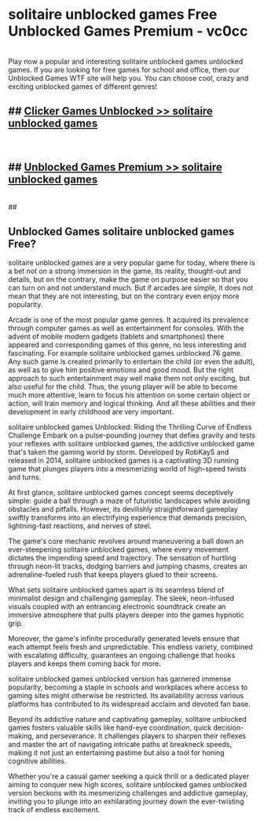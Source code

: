# solitaire unblocked games  Free Unblocked Games Premium - vc0cc <br>
<br>
Play now a popular and interesting solitaire unblocked games unblocked games. If you are looking for free games for school and office, then our Unblocked Games WTF site will help you. You can choose cool, crazy and exciting unblocked games of different genres!


## ##  [Clicker Games Unblocked >> solitaire unblocked games](http://freeplayer.one?title=solitaire_unblocked_games&ref=UGames)
  <br>

##  ## [Unblocked Games Premium >> solitaire unblocked games](http://freeplayer.one?title=solitaire_unblocked_games&ref=UGames)
  <br>
  ##



## Unblocked Games solitaire unblocked games Free?

solitaire unblocked games are a very popular game for today, where there is a bet not on a strong immersion in the game, its reality, thought-out and details, but on the contrary, make the game on purpose easier so that you can turn on and not understand much. But if arcades are simple, it does not mean that they are not interesting, but on the contrary even enjoy more popularity.

Arcade is one of the most popular game genres. It acquired its prevalence through computer games as well as entertainment for consoles. With the advent of mobile modern gadgets (tablets and smartphones) there appeared and corresponding games of this genre, no less interesting and fascinating. For example solitaire unblocked games unblocked 76 game. Any such game is created primarily to entertain the child (or even the adult), as well as to give him positive emotions and good mood. But the right approach to such entertainment may well make them not only exciting, but also useful for the child. Thus, the young player will be able to become much more attentive, learn to focus his attention on some certain object or action, will train memory and logical thinking. And all these abilities and their development in early childhood are very important.

solitaire unblocked games Unblocked: Riding the Thrilling Curve of Endless Challenge
Embark on a pulse-pounding journey that defies gravity and tests your reflexes with solitaire unblocked games, the addictive unblocked game that's taken the gaming world by storm. Developed by RobKayS and released in 2014, solitaire unblocked games is a captivating 3D running game that plunges players into a mesmerizing world of high-speed twists and turns.

At first glance, solitaire unblocked games concept seems deceptively simple: guide a ball through a maze of futuristic landscapes while avoiding obstacles and pitfalls. However, its devilishly straightforward gameplay swiftly transforms into an electrifying experience that demands precision, lightning-fast reactions, and nerves of steel.

The game's core mechanic revolves around maneuvering a ball down an ever-steepening solitaire unblocked games, where every movement dictates the impending speed and trajectory. The sensation of hurtling through neon-lit tracks, dodging barriers and jumping chasms, creates an adrenaline-fueled rush that keeps players glued to their screens.

What sets solitaire unblocked games apart is its seamless blend of minimalist design and challenging gameplay. The sleek, neon-infused visuals coupled with an entrancing electronic soundtrack create an immersive atmosphere that pulls players deeper into the games hypnotic grip.

Moreover, the game's infinite procedurally generated levels ensure that each attempt feels fresh and unpredictable. This endless variety, combined with escalating difficulty, guarantees an ongoing challenge that hooks players and keeps them coming back for more.

solitaire unblocked games unblocked version has garnered immense popularity, becoming a staple in schools and workplaces where access to gaming sites might otherwise be restricted. Its availability across various platforms has contributed to its widespread acclaim and devoted fan base.

Beyond its addictive nature and captivating gameplay, solitaire unblocked games fosters valuable skills like hand-eye coordination, quick decision-making, and perseverance. It challenges players to sharpen their reflexes and master the art of navigating intricate paths at breakneck speeds, making it not just an entertaining pastime but also a tool for honing cognitive abilities.

Whether you're a casual gamer seeking a quick thrill or a dedicated player aiming to conquer new high scores, solitaire unblocked games unblocked version beckons with its mesmerizing challenges and addictive gameplay, inviting you to plunge into an exhilarating journey down the ever-twisting track of endless excitement.